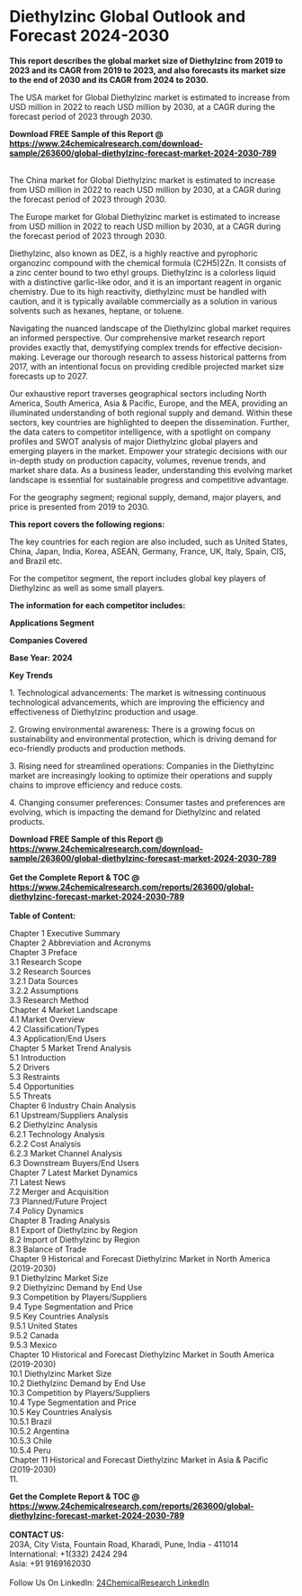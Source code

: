<h1>Diethylzinc Global Outlook and Forecast 2024-2030</h1><p><strong>This report describes the global market size of Diethylzinc from 2019 to 2023 and its CAGR from 2019 to 2023, and also forecasts its market size to the end of 2030 and its CAGR from 2024 to 2030.</strong></p><p>
</p><p>The USA market for Global Diethylzinc market is estimated to increase from USD million in 2022 to reach USD million by 2030, at a CAGR during the forecast period of 2023 through 2030.</p><div><b>Download FREE Sample of this Report @ 
            <a href="https://www.24chemicalresearch.com/download-sample/263600/global-diethylzinc-forecast-market-2024-2030-789">
            https://www.24chemicalresearch.com/download-sample/263600/global-diethylzinc-forecast-market-2024-2030-789</a></b></div><br><p>
</p><p>The China market for Global Diethylzinc market is estimated to increase from USD million in 2022 to reach USD million by 2030, at a CAGR during the forecast period of 2023 through 2030.</p><p>
</p><p>The Europe market for Global Diethylzinc market is estimated to increase from USD million in 2022 to reach USD million by 2030, at a CAGR during the forecast period of 2023 through 2030.</p><p>
</p><p>Diethylzinc, also known as DEZ, is a highly reactive and pyrophoric organozinc compound with the chemical formula (C2H5)2Zn. It consists of a zinc center bound to two ethyl groups. Diethylzinc is a colorless liquid with a distinctive garlic-like odor, and it is an important reagent in organic chemistry. Due to its high reactivity, diethylzinc must be handled with caution, and it is typically available commercially as a solution in various solvents such as hexanes, heptane, or toluene.</p><p>
</p><p>
Navigating the nuanced landscape of the Diethylzinc global market requires an informed perspective. Our comprehensive market research report provides exactly that, demystifying complex trends for effective decision-making. Leverage our thorough research to assess historical patterns from 2017, with an intentional focus on providing credible projected market size forecasts up to 2027.</p><p>
</p><p>
Our exhaustive report traverses geographical sectors including North America, South America, Asia &amp; Pacific, Europe, and the MEA, providing an illuminated understanding of both regional supply and demand. Within these sectors, key countries are highlighted to deepen the dissemination. Further, the data caters to competitor intelligence, with a spotlight on company profiles and SWOT analysis of major Diethylzinc global players and emerging players in the market. Empower your strategic decisions with our in-depth study on production capacity, volumes, revenue trends, and market share data. As a business leader, understanding this evolving market landscape is essential for sustainable progress and competitive advantage.</p><p>
</p><p>
For the geography segment; regional supply, demand, major players, and price is presented from 2019 to 2030.</p><p>
</p><p>
<strong>This report covers the following regions:</strong></p><p>
</p><p>
</p><p>The key countries for each region are also included, such as United States, China, Japan, India, Korea, ASEAN, Germany, France, UK, Italy, Spain, CIS, and Brazil etc.</p><p>
</p><p>
For the competitor segment, the report includes global key players of Diethylzinc as well as some small players.</p><p>
</p><p>
<strong>The information for each competitor includes:</strong></p><p>
</p><p>
</p><p><strong>Applications Segment</strong></p><p>
</p><p>
</p><p><strong>Companies Covered</strong></p><p>
</p><p>
</p><p><strong>Base Year: 2024</strong></p><p>
</p><p>
</p><p></p><p>
<strong>Key Trends</strong></p><p>
1. Technological advancements: The market is witnessing continuous technological advancements, which are improving the efficiency and effectiveness of Diethylzinc production and usage.</p><p>
2. Growing environmental awareness: There is a growing focus on sustainability and environmental protection, which is driving demand for eco-friendly products and production methods.</p><p>
3. Rising need for streamlined operations: Companies in the Diethylzinc market are increasingly looking to optimize their operations and supply chains to improve efficiency and reduce costs.</p><p>
4. Changing consumer preferences: Consumer tastes and preferences are evolving, which is impacting the demand for Diethylzinc and related products.</p><div><b>Download FREE Sample of this Report @ 
            <a href="https://www.24chemicalresearch.com/download-sample/263600/global-diethylzinc-forecast-market-2024-2030-789">
            https://www.24chemicalresearch.com/download-sample/263600/global-diethylzinc-forecast-market-2024-2030-789</a></b></div><br><div><b>Get the Complete Report & TOC @ 
            <a href="https://www.24chemicalresearch.com/reports/263600/global-diethylzinc-forecast-market-2024-2030-789">
            https://www.24chemicalresearch.com/reports/263600/global-diethylzinc-forecast-market-2024-2030-789</a></b></div><br>
            <b>Table of Content:</b><p>Chapter 1 Executive Summary<br />
Chapter 2 Abbreviation and Acronyms<br />
Chapter 3 Preface<br />
3.1 Research Scope<br />
3.2 Research Sources<br />
3.2.1 Data Sources<br />
3.2.2 Assumptions<br />
3.3 Research Method<br />
Chapter 4 Market Landscape<br />
4.1 Market Overview<br />
4.2 Classification/Types<br />
4.3 Application/End Users<br />
Chapter 5 Market Trend Analysis<br />
5.1 Introduction<br />
5.2 Drivers<br />
5.3 Restraints<br />
5.4 Opportunities<br />
5.5 Threats<br />
Chapter 6 Industry Chain Analysis<br />
6.1 Upstream/Suppliers Analysis<br />
6.2 Diethylzinc Analysis<br />
6.2.1 Technology Analysis<br />
6.2.2 Cost Analysis<br />
6.2.3 Market Channel Analysis<br />
6.3 Downstream Buyers/End Users<br />
Chapter 7 Latest Market Dynamics<br />
7.1 Latest News<br />
7.2 Merger and Acquisition<br />
7.3 Planned/Future Project<br />
7.4 Policy Dynamics<br />
Chapter 8 Trading Analysis<br />
8.1 Export of Diethylzinc by Region<br />
8.2 Import of Diethylzinc by Region<br />
8.3 Balance of Trade<br />
Chapter 9 Historical and Forecast Diethylzinc Market in North America (2019-2030)<br />
9.1 Diethylzinc Market Size<br />
9.2 Diethylzinc Demand by End Use<br />
9.3 Competition by Players/Suppliers<br />
9.4 Type Segmentation and Price<br />
9.5 Key Countries Analysis<br />
9.5.1 United States<br />
9.5.2 Canada<br />
9.5.3 Mexico<br />
Chapter 10 Historical and Forecast Diethylzinc Market in South America (2019-2030)<br />
10.1 Diethylzinc Market Size<br />
10.2 Diethylzinc Demand by End Use<br />
10.3 Competition by Players/Suppliers<br />
10.4 Type Segmentation and Price<br />
10.5 Key Countries Analysis<br />
10.5.1 Brazil<br />
10.5.2 Argentina<br />
10.5.3 Chile<br />
10.5.4 Peru<br />
Chapter 11 Historical and Forecast Diethylzinc Market in Asia & Pacific (2019-2030)<br />
11.</p><div><b>Get the Complete Report & TOC @ 
            <a href="https://www.24chemicalresearch.com/reports/263600/global-diethylzinc-forecast-market-2024-2030-789">
            https://www.24chemicalresearch.com/reports/263600/global-diethylzinc-forecast-market-2024-2030-789</a></b></div><br><b>CONTACT US:</b><br>
            203A, City Vista, Fountain Road, Kharadi, Pune, India - 411014<br>
            International: +1(332) 2424 294<br>
            Asia: +91 9169162030 <br><br>
            Follow Us On LinkedIn: <a href="https://www.linkedin.com/company/24chemicalresearch/">24ChemicalResearch LinkedIn</a>